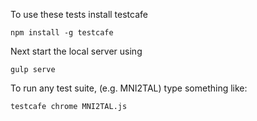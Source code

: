 To use these tests install testcafe

    npm install -g testcafe

Next start the local server using

    gulp serve

To run any test suite,  (e.g. MNI2TAL) type something like:

    testcafe chrome MNI2TAL.js


